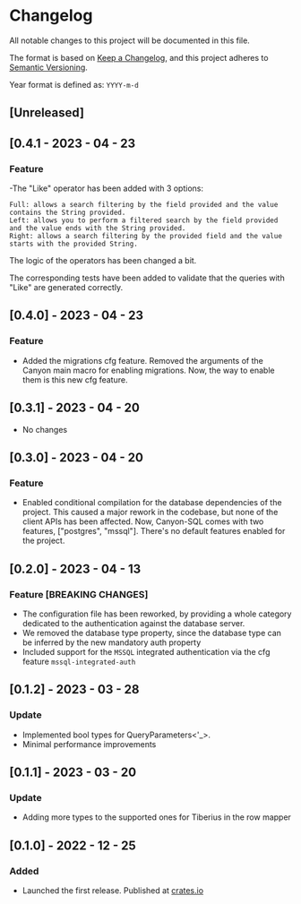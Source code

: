 # Changelog

All notable changes to this project will be documented in this file.

The format is based on [Keep a Changelog](https://keepachangelog.com/en/1.0.0/),
and this project adheres to [Semantic Versioning](https://semver.org/spec/v2.0.0.html).

Year format is defined as: `YYYY-m-d`

## [Unreleased]

## [0.4.1 - 2023 - 04 - 23

### Feature

-The "Like" operator has been added with 3 options:

    Full: allows a search filtering by the field provided and the value contains the String provided.
    Left: allows you to perform a filtered search by the field provided and the value ends with the String provided.
    Right: allows a search filtering by the provided field and the value starts with the provided String.

The logic of the operators has been changed a bit.

The corresponding tests have been added to validate that the queries with "Like" are generated correctly.


## [0.4.0] - 2023 - 04 - 23

### Feature

- Added the migrations cfg feature. Removed the arguments of the Canyon main macro for enabling 
migrations. Now, the way to enable them is this new cfg feature.

## [0.3.1] - 2023 - 04 - 20

- No changes

## [0.3.0] - 2023 - 04 - 20

### Feature

- Enabled conditional compilation for the database dependencies of the project.
This caused a major rework in the codebase, but none of the client APIs has been affected.
Now, Canyon-SQL comes with two features, ["postgres", "mssql"].
There's no default features enabled for the project.

## [0.2.0] - 2023 - 04 - 13

### Feature [BREAKING CHANGES]

- The configuration file has been reworked, by providing a whole category dedicated
to the authentication against the database server.
- We removed the database type property, since the database type can be inferred by
the new mandatory auth property
- Included support for the `MSSQL` integrated authentication via the cfg feature `mssql-integrated-auth`

## [0.1.2] - 2023 - 03 - 28

### Update

- Implemented bool types for QueryParameters<'_>.
- Minimal performance improvements

## [0.1.1] - 2023 - 03 - 20

### Update

- Adding more types to the supported ones for Tiberius in the row mapper

## [0.1.0] - 2022 - 12 - 25

### Added

- Launched the first release. Published at [crates.io](https://crates.io)
